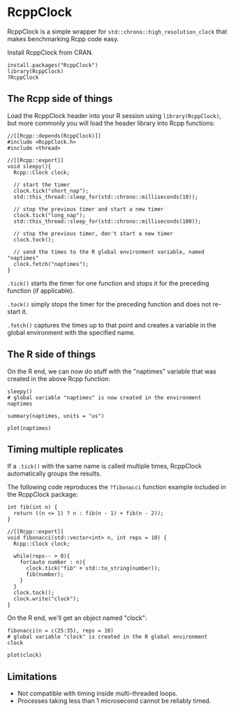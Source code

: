 # RcppClock

RcppClock is a simple wrapper for `std::chrono::high_resolution_clock` that makes benchmarking Rcpp code easy.

Install RcppClock from CRAN.

```
install.packages("RcppClock")
library(RcppClock)
?RcppClock
```

## The Rcpp side of things

Load the RcppClock header into your R session using `library(RcppClock)`, but more commonly you will load the header library into Rcpp functions:

```
//[[Rcpp::depends(RcppClock)]]
#include <RcppClock.h>
#include <thread>

//[[Rcpp::export]]
void sleepy(){
  Rcpp::Clock clock;
  
  // start the timer
  clock.tick("short_nap");
  std::this_thread::sleep_for(std::chrono::milliseconds(10));  
  
  // stop the previous timer and start a new timer
  clock.tick("long_nap");
  std::this_thread::sleep_for(std::chrono::milliseconds(100));  

  // stop the previous timer, don't start a new timer
  clock.tock();
  
  // send the times to the R global environment variable, named "naptimes"
  clock.fetch("naptimes");
}
```

`.tick()` starts the timer for one function and stops it for the preceding function (if applicable). 

`.tock()` simply stops the timer for the preceding function and does not re-start it. 

`.fetch()` captures the times up to that point and creates a variable in the global environment with the specified name.

## The R side of things

On the R end, we can now do stuff with the "naptimes" variable that was created in the above Rcpp function:

```{R}
sleepy()
# global variable "naptimes" is now created in the environment
naptimes
```

```{R}
summary(naptimes, units = "us")
```

```{R}
plot(naptimes)
```

## Timing multiple replicates

If a `.tick()` with the same name is called multiple times, RcppClock automatically groups the results.

The following code reproduces the `?fibonacci` function example included in the RcppClock package:

```
int fib(int n) {
  return ((n <= 1) ? n : fib(n - 1) + fib(n - 2));
}

//[[Rcpp::export]]
void fibonacci(std::vector<int> n, int reps = 10) {
  Rcpp::Clock clock;
  
  while(reps-- > 0){
    for(auto number : n){
      clock.tick("fib" + std::to_string(number));
      fib(number);
    }
  }
  clock.tock();
  clock.write("clock");
}
```

On the R end, we'll get an object named "clock":

```{R}
fibonacci(n = c(25:35), reps = 10)
# global variable "clock" is created in the R global environment
clock
```

```{R}
plot(clock)
```

## Limitations

* Not compatible with timing inside multi-threaded loops.
* Processes taking less than 1 microsecond cannot be reliably timed.
